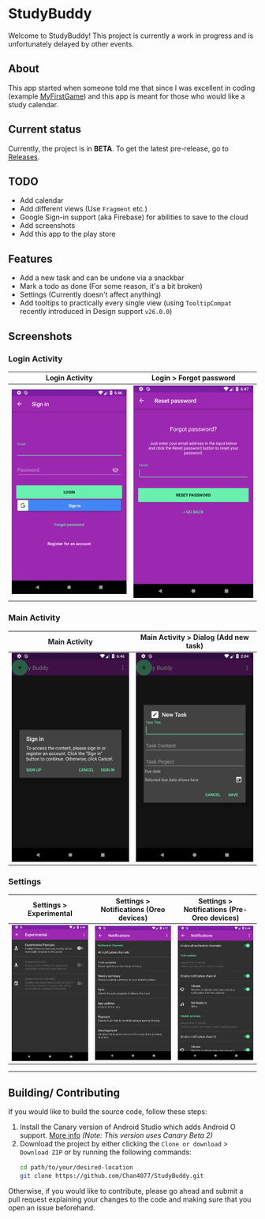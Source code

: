 # StudyBuddy
Welcome to StudyBuddy! This project is currently a work in progress and is unfortunately delayed by other events.

## About
This app started when someone told me that since I was excellent in coding (example [MyFirstGame](https://github.com/Chan4077/MyFirstGame)) and this app is meant for those who would like a study calendar.

## Current status
Currently, the project is in **BETA**.
To get the latest pre-release, go to [Releases](https://github.com/Chan4077/StudyBuddy/releases).

## TODO
- Add calendar
- Add different views (Use `Fragment` etc.)
- Google Sign-in support (aka Firebase) for abilities to save to the cloud
- Add screenshots
- Add this app to the play store

## Features
- Add a new task and can be undone via a snackbar
- Mark a todo as done (For some reason, it's a bit broken)
- Settings (Currently doesn't affect anything)
- Add tooltips to practically every single view (using `TooltipCompat` recently introduced in Design support `v26.0.0`)

## Screenshots

### Login Activity

Login Activity | Login > Forgot password
---|---
[![Login Activity][art-login-activity]][art-login-activity] | [![Login > Forgot password][art-login-forgot-password]][art-login-forgot-password]

### Main Activity

Main Activity | Main Activity > Dialog (Add new task)
---|---
[![Main Activity][art-main-activity]][art-main-activity] | [![Main Activity > Dialog (Add new task)][art-main-activity-dialog-add-task]][art-main-activity-dialog-add-task]
### Settings
Settings > Experimental | Settings > Notifications (Oreo devices) | Settings > Notifications (Pre-Oreo devices)
---|---|---
[![Settings > Experimental][art-settings-experimental]][art-settings-experimental] | [![Settings > Notifications (Oreo devices)][art-settings-notifications-oreo]][art-settings-notifications-oreo] | [![Settings > Notifications (Pre-Oreo devices)][art-settings-notifications-pre-oreo]][art-settings-notifications-pre-oreo]
---
## Building/ Contributing
If you would like to build the source code, follow these steps:
1. Install the Canary version of Android Studio which adds Android O support. [More info](https://developer.android.com/studio/preview/index.html) _(Note: This version uses Canary Beta 2)_
2. Download the project by either clicking the `Clone or download` > `Download ZIP` or by running the following commands:
   ```bash
   cd path/to/your/desired-location
   git clone https://github.com/Chan4077/StudyBuddy.git
   ```

Otherwise, if you would like to contribute, please go ahead and submit a pull request explaining your changes to the code and making sure that you open an issue beforehand.

[art-login-activity]: art/screenshots/login_1.png
[art-login-forgot-password]: art/screenshots/login_forgot_password.png
[art-main-activity]: art/screenshots/main_1.png
[art-main-activity-dialog-add-task]: art/screenshots/main_dialog_add_task.png
[art-settings-experimental]: art/screenshots/settings_experimental.png
[art-settings-notifications-oreo]: art/screenshots/settings_notifications_oreo.png
[art-settings-notifications-pre-oreo]: art/screenshots/settings_notifications_pre_oreo.png